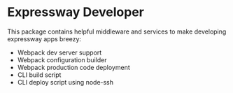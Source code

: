 # Expressway Developer
This package contains helpful middleware and services to make developing expressway apps breezy:

- Webpack dev server support
- Webpack configuration builder
- Webpack production code deployment
- CLI build script
- CLI deploy script using node-ssh
